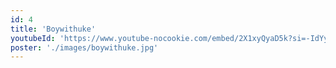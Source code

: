 ```yaml
---
id: 4
title: 'Boywithuke'
youtubeId: 'https://www.youtube-nocookie.com/embed/2X1xyQyaD5k?si=-IdYyAVGY7etXGXj'
poster: './images/boywithuke.jpg'
---
```

